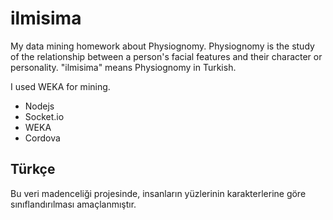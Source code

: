 # ilmisima
My data mining homework about Physiognomy.
Physiognomy is the study of the relationship between a person's facial features and their character or personality. 
"ilmisima" means Physiognomy in Turkish.

I used WEKA for mining. 

- Nodejs
- Socket.io
- WEKA
- Cordova

## Türkçe
Bu veri madenceliği projesinde, insanların yüzlerinin karakterlerine göre sınıflandırılması amaçlanmıştır.